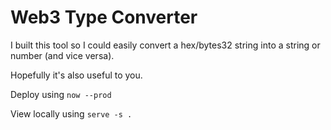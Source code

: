 # Web3 Type Converter

I built this tool so I could easily convert a hex/bytes32 string into a string or number (and vice versa).

Hopefully it's also useful to you.

Deploy using `now --prod`

View locally using `serve -s .`
